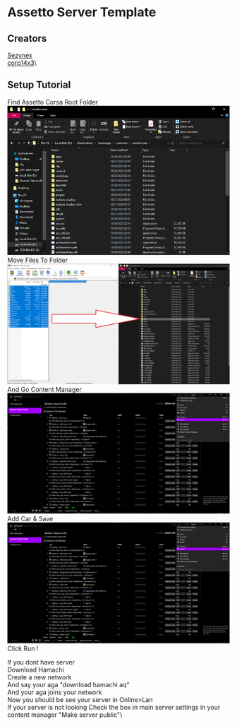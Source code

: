 # Assetto Server Template

## Creators

[Sezynex](https://github.com/sezynex)\
[corp14x3](https://github.com/corp14x3)\



## Setup Tutorial
Find Assetto Corsa Root Folder\
![Find Assetto Corsa Root Folder](./setup/t9khqze.png)
Move Files To Folder\
![Move Files To Folder](./setup/ek5zt6p.png)
And Go Content Manager\
![And Go Content Manager](./setup/pkqo1xq.png)
Add Car & Save\
![Add Car & Save](./setup/pkqo1xq.png)
Click Run !                                                                                         

If you dont have server\
Download Hamachi\
Create a new network\
And say your aga "download hamachi aq"\
And your aga joins your network\
Now you should be see your server in Online>Lan\
If your server is not looking Check the box in main server settings in your content manager "Make server public"\
